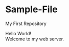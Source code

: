 # Sample-File
My First Repository
<!doctype html>
<html lang = "en">
<head>
<meta charset = "utf-8?
<title>Hello World!</title>
</head>
<body>
<h1 style = "text-align": center:">Hello World!<br>
  Welcome to my web server.<h1>
  </body>
  </html>
  
